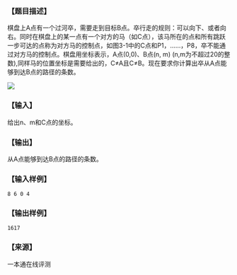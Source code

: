 ### 【题目描述】

棋盘上A点有一个过河卒，需要走到目标B点。卒行走的规则：可以向下、或者向右。同时在棋盘上的某一点有一个对方的马（如C点），该马所在的点和所有跳跃一步可达的点称为对方马的控制点，如图3-1中的C点和P1，……，P8，卒不能通过对方马的控制点。棋盘用坐标表示，A点(0,0)、B点(n, m) (n,m为不超过20的整数),同样马的位置坐标是需要给出的，C≠A且C≠B。现在要求你计算出卒从A点能够到达B点的路径的条数。

![](pic/1314.gif)

### 【输入】

给出n、m和C点的坐标。

### 【输出】

从A点能够到达B点的路径的条数。

### 【输入样例】

```
8 6 0 4
```

### 【输出样例】

```
1617
```


 ### 【来源】

 一本通在线评测 